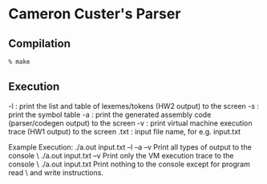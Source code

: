 # Cameron Custer's Parser

## Compilation
```sh
% make
```

## Execution
-l : print the list and table of lexemes/tokens (HW2 output) to the screen
-s : print the symbol table
-a : print the generated assembly code (parser/codegen output) to the screen
-v : print virtual machine execution trace (HW1 output) to the screen
<filename>.txt : input file name, for e.g. input.txt

Example Execution:
./a.out input.txt –l –a –v Print all types of output to the console \\
./a.out input.txt –v Print only the VM execution trace to the console \\
./a.out input.txt Print  nothing  to  the  console  except  for  program  read \\
and write instructions.
